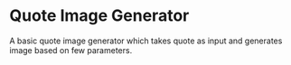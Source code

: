 # Quote Image Generator

A basic quote image generator which takes quote as input and generates image based on few parameters.

